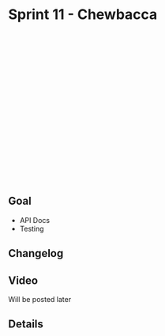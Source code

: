 # Sprint 11 - Chewbacca

<div style="background-image:url(https://images.unsplash.com/photo-1513704519535-f5c81aa78d0d?ixlib=rb-1.2.1&q=85&fm=jpg&crop=entropy&cs=srgb&w=900);background-position:center -200px;height:300px;"></div>

## Goal

- API Docs
- Testing

## Changelog

## Video

Will be posted later

## Details
